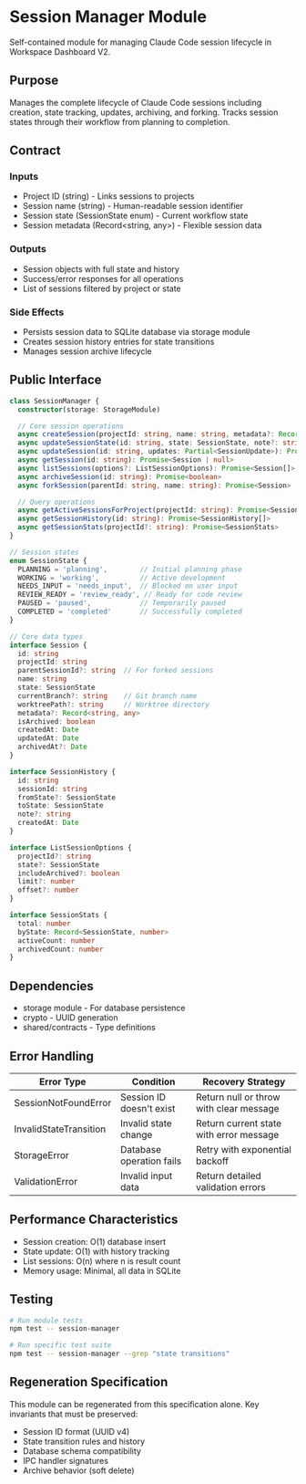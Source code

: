 # Session Manager Module

Self-contained module for managing Claude Code session lifecycle in Workspace Dashboard V2.

## Purpose

Manages the complete lifecycle of Claude Code sessions including creation, state tracking, updates, archiving, and forking. Tracks session states through their workflow from planning to completion.

## Contract

### Inputs
- Project ID (string) - Links sessions to projects
- Session name (string) - Human-readable session identifier
- Session state (SessionState enum) - Current workflow state
- Session metadata (Record<string, any>) - Flexible session data

### Outputs
- Session objects with full state and history
- Success/error responses for all operations
- List of sessions filtered by project or state

### Side Effects
- Persists session data to SQLite database via storage module
- Creates session history entries for state transitions
- Manages session archive lifecycle

## Public Interface

```typescript
class SessionManager {
  constructor(storage: StorageModule)

  // Core session operations
  async createSession(projectId: string, name: string, metadata?: Record<string, any>): Promise<Session>
  async updateSessionState(id: string, state: SessionState, note?: string): Promise<Session>
  async updateSession(id: string, updates: Partial<SessionUpdate>): Promise<Session>
  async getSession(id: string): Promise<Session | null>
  async listSessions(options?: ListSessionOptions): Promise<Session[]>
  async archiveSession(id: string): Promise<boolean>
  async forkSession(parentId: string, name: string): Promise<Session>

  // Query operations
  async getActiveSessionsForProject(projectId: string): Promise<Session[]>
  async getSessionHistory(id: string): Promise<SessionHistory[]>
  async getSessionStats(projectId?: string): Promise<SessionStats>
}

// Session states
enum SessionState {
  PLANNING = 'planning',        // Initial planning phase
  WORKING = 'working',          // Active development
  NEEDS_INPUT = 'needs_input',  // Blocked on user input
  REVIEW_READY = 'review_ready', // Ready for code review
  PAUSED = 'paused',            // Temporarily paused
  COMPLETED = 'completed'       // Successfully completed
}

// Core data types
interface Session {
  id: string
  projectId: string
  parentSessionId?: string  // For forked sessions
  name: string
  state: SessionState
  currentBranch?: string    // Git branch name
  worktreePath?: string     // Worktree directory
  metadata?: Record<string, any>
  isArchived: boolean
  createdAt: Date
  updatedAt: Date
  archivedAt?: Date
}

interface SessionHistory {
  id: string
  sessionId: string
  fromState?: SessionState
  toState: SessionState
  note?: string
  createdAt: Date
}

interface ListSessionOptions {
  projectId?: string
  state?: SessionState
  includeArchived?: boolean
  limit?: number
  offset?: number
}

interface SessionStats {
  total: number
  byState: Record<SessionState, number>
  activeCount: number
  archivedCount: number
}
```

## Dependencies
- storage module - For database persistence
- crypto - UUID generation
- shared/contracts - Type definitions

## Error Handling

| Error Type | Condition | Recovery Strategy |
|------------|-----------|-------------------|
| SessionNotFoundError | Session ID doesn't exist | Return null or throw with clear message |
| InvalidStateTransition | Invalid state change | Return current state with error message |
| StorageError | Database operation fails | Retry with exponential backoff |
| ValidationError | Invalid input data | Return detailed validation errors |

## Performance Characteristics
- Session creation: O(1) database insert
- State update: O(1) with history tracking
- List sessions: O(n) where n is result count
- Memory usage: Minimal, all data in SQLite

## Testing

```bash
# Run module tests
npm test -- session-manager

# Run specific test suite
npm test -- session-manager --grep "state transitions"
```

## Regeneration Specification

This module can be regenerated from this specification alone.
Key invariants that must be preserved:

- Session ID format (UUID v4)
- State transition rules and history
- Database schema compatibility
- IPC handler signatures
- Archive behavior (soft delete)